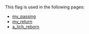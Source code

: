 This flag is used in the following pages:
 - [my_passing](../events/my_passing.md)
 - [my_return](../events/my_return.md)
 - [a_lich_reborn](../events/a_lich_reborn.md)

